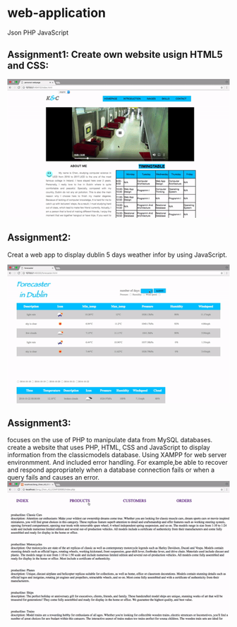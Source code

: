 # web-application
Json PHP JavaScript

## Assignment1: Create own website usign HTML5 and CSS:
![outcome ](img-folder/personalweb.gif)

## Assignment2: 
Creat a web app to display dublin 5 days weather infor by using JavaScript.

![outcome for forecast in Dublin ](img-folder/forecast.gif)

## Assignment3: 
focuses on the use of PHP to manipulate data from MySQL databases.
create a website that uses PHP, HTML, CSS and JavaScript to display information from the classicmodels database. Using XAMPP for web server environmment. And included error handling.
For example,be able to recover and respond appropriately when a database connection fails or when a query fails and causes an error.
![outcome](img-folder/php.gif)
